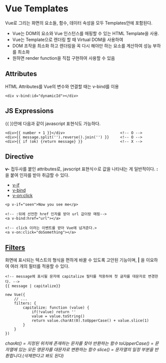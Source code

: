 Vue Templates
==========
Vue로 그리는 화면의 요소들, 함수, 데이터 속성을 모두 Templates안에 포함된다.
* Vue는 DOM의 요소와 Vue 인스턴스를 매핑할 수 있는 HTML Template을 사용.
* Vue는 Template으로 렌더링 할 때 Virtual DOM을 사용하여
* DOM 조작을 최소화 하고 렌더링을 꼭 다시 해야만 하는 요소를 계산하여 성능 부하를 최소화
* 원하면 render function을 직접 구현하여 사용할 수 있음

Attributes
------
HTML Attributes를 Vue의 변수와 연결할 때는 v-bind를 이용
```
<div v-bind:id="dynamicId"></div>
```

JS Expressions
----
{{ }}안에 다음과 같이 javascript 표현식도 가능하다.
```
<div>{{ number + 1 }}</div>                         <!-- O -->
<div>{{ message.split('').reverse().join('') }}     <!-- O -->
<div>{{ if (ok) {return message} }}                 <!-- X -->
```

Directive
---
**v-** 접두사를 붙인 attributes로, javscript 표현식ㅇ로 값을 나타내는 게 일반적이다. **:** 을 붙여 인자를 받아 취급할 수 있다.
* [v-if](https://kr.vuejs.org/v2/guide/#조건문과-반복문)
* [v-bind](https://kr.vuejs.org/v2/guide/#선언적-렌더링)
* [v-on:click](https://kr.vuejs.org/v2/guide/#사용자-입력-핸들링)
```
<p v-if="seen">Now you see me</p>

<!-- :뒤에 선언한 href 인자를 받아 url 값이랑 매핑-->
<a v-bind:href="url"></a>

<!-- click 이라는 이벤트를 받아 Vue에 넘겨준다.>
<a v-on:click="doSomething"></a>
```
[Filters](https://kr.vuejs.org/v2/guide/filters.html)
----------
화면에 표시되는 텍스트의 형식을 편하게 바꿀 수 있도록 고안된 기능이며, **|** 을 이요하여 여러 개의 필터를 적용할 수 있다.
```
<!-- message에 표시될 문자에 capitalize 필터를 적용하여 첫 글자를 대문자로 변경한다. -->
{{ message | capitalize}}
```
```
new Vue({
    // ...
    filters: {
        capitalize: function (value) {
            if(!value) return ''
            value = value.toString()
            return value.charAt(0).toUpperCase() + value.slice(1)
        }
    }
})
```
_charAt() = 지정된 위치에 존재하는 문자를 찾아 반환하는 함수_
_toUpperCase() = 문자열에 있는 모든 영문자를 대문자로 변환하는 함수_
_slice() = 문자열의 일정 부분을 반환합니다.(삭제한다고 봐도 된다)_
